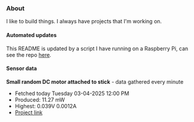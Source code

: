 ### About
I like to build things. I always have projects that I'm working on.

#### Automated updates
This README is updated by a script I have running on a Raspberry Pi, can see the repo [here](https://github.com/jdc-cunningham/raspi-git-repo-updater).

#### Sensor data


**Small random DC motor attached to stick** - data gathered every minute
- Fetched today Tuesday 03-04-2025 12:00 PM
- Produced: 11.27 mW
- Highest: 0.039V 0.0012A
- [Project link](https://github.com/jdc-cunningham/turbine-raspi)